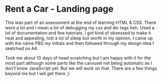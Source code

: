 # Rent a Car - Landing page 
This was part of an assessment at the end of learning HTML & CSS. There were a lot and I mean a lot of debugging my css and div tags heh. Used a lot of documentation and few tutorials. I got kind of obsessed to make it neat and appealing, lost a lot of sleep but worth in my opinion. I came up with the name PBS my initials and then followed through my design idea I sketched on A4.

Took me about 10 days of head scratching but I am happy with it for the most part although some parts like the carousel not being automatic as I don't know JavaScript yet. But we will work on that. There are a few things beyond me but I will get there ;)
